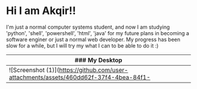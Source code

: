 # Hi I am Akqir!!
<p>I'm just a normal computer systems student, and now I am studying 'python', 'shell', 'powershell', 'html', 'java' for my future plans in becoming a software enginer or just a normal web developer. My progress has been slow for a while, but I will try my what I can to be able to do it :)</p>


| ### My Desktop                                                                                       |
|------------------------------------------------------------------------------------------------------|
| ![Screenshot (1)](https://github.com/user-attachments/assets/460dd62f-37f4-4bea-84f1-| c76d57bffc00) |
